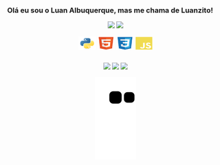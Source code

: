 ### Olá eu sou o Luan Albuquerque, mas me chama de Luanzito!

<div align="center">
  <img height="130cm" src="https://github-readme-stats.vercel.app/api?username=Luanzitoa&show_icons=true&include_all_commits=true&count_private=true&bg_color=000000&text_color=ffffff&title_color=cf0e0e&icon_color=ff0000"/>
  <img height="130em" src="https://github-readme-stats.vercel.app/api/top-langs/?username=Luanzitoa&layout=compact&langs_count=7&&bg_color=000000&text_color=ffffff&title_color=cf0e0e&icon_color=ff0000"/>
</div>
 
 <div align="center">
<div style="display: inline_block"><br>
  <img align="center" alt="Luanzitoa-CSS" height="30" width="40" src="https://raw.githubusercontent.com/devicons/devicon/master/icons/python/python-original.svg">
  <img align="center" alt="Luanzitoa -HTML" height="30" width="40" src="https://raw.githubusercontent.com/devicons/devicon/master/icons/html5/html5-original.svg">
  <img align="center" alt="Luanzitoa-CSS" height="30" width="40" src="https://raw.githubusercontent.com/devicons/devicon/master/icons/css3/css3-original.svg">
  <img align="center" alt="Luanzitoa-Js" height="30" width="40" src="https://raw.githubusercontent.com/devicons/devicon/master/icons/javascript/javascript-plain.svg">
</div>
 </div>
  
  ##
 
<div align="center">
  <a height="50" width="20" href="https://www.instagram.com/luanzitoa" target="_blank"><img src="https://img.shields.io/badge/Instagram-E4405F?style=for-the-badge&logo=instagram&logoColor=white" target="_blank"></a>
  <a height="50" width="20" href = "mailto:luanlimaalbuquerque.la@gmail.com"><img src="https://img.shields.io/badge/-Gmail-%23333?style=for-the-badge&logo=gmail&logoColor=white" destino ="_blank"></a>
  <a height="50" width="20" href="https://www.linkedin.com/in/luan-albuquerque-0b591a233" target="_blank"><img src="https://img.shields.io/badge/LinkedIn-0077B5?style=for-the-badge&logo=linkedin&logoColor=white" target="_blank"></a>
 
  ![Animação de cobra](https://github.com/Luanzitoa/Luanzitoa/blob/output/github-contribution-grid-snake.svg)
 
</div>

<!--
**Luanzitoa/Luanzitoa** is a ✨ _special_ ✨ repository because its `README.md` (this file) appears on your GitHub profile.

Here are some ideas to get you started:

- 🔭 I’m currently working on ...
- 🌱 I’m currently learning ...
- 👯 I’m looking to collaborate on ...
- 🤔 I’m looking for help with ...
- 💬 Ask me about ...
- 📫 How to reach me: ...
- 😄 Pronouns: ...
- ⚡ Fun fact: ...
-->
